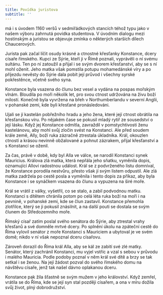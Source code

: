 ```yaml
---
title: Povídka juristova
subtitle: ''
---
```


má i s úvodem 1160 veršů v sedmiřádkových stancích téhož typu jako v našem výboru zahrnutá povídka studentova. V úvodním dialogu mezi hostinským a juristou se objevuje zmínka o některých starších dílech Chaucerových.

  

Jurista pak začal líčit osudy krásné a ctnostné křesťanky Konstance, dcery císaře římského. Kupci ze Sýrie, kteří ji v Římě poznali, vyprávěli o ní svému sultánu. Ten po ní zatoužil a přijal i se svým dvorem křesťanství, aby se s ní mohl oženit. Jeho matka však pomstila potupu mohamedánské víry a po příjezdu nevěsty do Sýrie dala pobít její průvod i všechny syrské pokřestěnce, včetně svého syna.

Konstance byla vsazena do člunu bez vesel a vydána na pospas mořským vlnám. Bloudila po moři několik let, pro svou ctnost udržována na živu boží milostí. Konečně byla vyvržena na břeh v Northumberlandu v severní Anglii, v pohanské zemi, kde byli křesťané pronásledováni.

Ujali se jí kastelán pobřežního hradu a jeho žena, které její ctnost obrátila na křesťanskou víru. Po nějakém čase se pokusil mladý rytíř ze sousedství o její lásku. Když jej Konstance odmítla, zavraždil v pomstychtivosti ženu kastelánovu, aby mohl svůj zločin svést na Konstanci. Ale před soudem krále země, Ally, boží ruka zázračně ztrestala úkladníka. Král, okouzlen ctností a krásou nevinně obžalované a pohnut zázrakem, přijal křesťanství a s Konstancí se oženil.

Za čas, právě v době, kdy byl Alla ve válce, se narodil Konstanci synek Mauricius. Králova zlá matka, která nepřála jeho sňatku, vyměnila dopis, oznamující Allovi radostnou událost. Král se z podvrženého listu domníval, že Konstance porodila nestvůru, přesto však jí svým listem odpustil. Ale zlá matka zadržela po cestě posla a vyměnila i tento dopis za příkaz, aby byla Konstance i se synáčkem vsazena do člunu a vypuzena na širé moře.

Král se vrátil z války, vyšetřil, co se stalo, a zabil podvodnou matku. Konstanci s dítětem chránila potom po celá léta ruka boží na moři i na pevnině, v pohanské zemi, kde se člun zastavil. Konstance přemohla zlotřilce, který se ji pokusil znásilnit, a na další pouti se dostala se svým člunem do Středozemního moře.

Římský císař zatím poslal svého senátora do Sýrie, aby ztrestal vrahy křesťanů a své domněle mrtvé dcery. Po splnění úkolu na zpáteční cestě do Říma vylovil senátor z moře Konstanci s Mauriciem a ubytoval je ve svém domě; nikdo v ní však nepoznal dceru císařovu.

Zároveň dorazil do Říma král Alla, aby se kál ze zabití své zlé matky. Senátor, který zachránil Konstanci, mu vyjel vstříc a vzal s sebou v průvodu i malého Mauricia. Podle podoby poznal v něm král své dítě a brzy se tak setkal i se ženou. Na její žádost pozval do svého římského domu na návštěvu císaře, jenž tak našel dávno oplakanou dceru.

Konstance pak žila šťastně se svým mužem v jeho království. Když zemřel, vrátila se do Říma, kde se její syn stal později císařem, a ona v míru dožila svůj život, plný dobrodružství.
